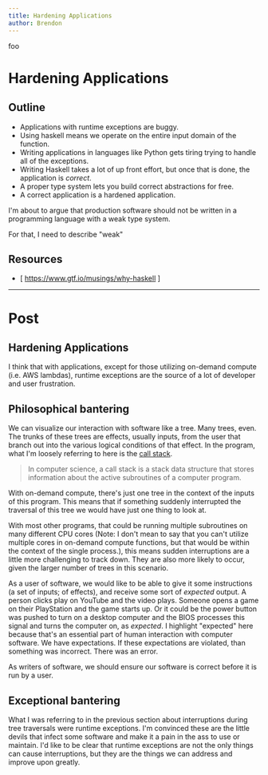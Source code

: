 ```yaml
---
title: Hardening Applications
author: Brendon
---
```


foo

# Hardening Applications

## Outline

- Applications with runtime exceptions are buggy.
- Using haskell means we operate on the entire input domain of the function.
- Writing applications in languages like Python gets tiring trying to handle all of the exceptions.
- Writing Haskell takes a lot of up front effort, but once that is done, the application is _correct_.
- A proper type system lets you build correct abstractions for free.
- A correct application is a hardened application.

I'm about to argue that production software should not be written in a programming language with a weak type system.

For that, I need to describe "weak"

## Resources

- [ https://www.gtf.io/musings/why-haskell ]

---

# Post

## Hardening Applications

I think that with applications, except for those utilizing on-demand compute (i.e. AWS
lambdas), runtime exceptions are the source of a lot of developer and user frustration.

## Philosophical bantering

We can visualize our interaction with software like a tree. Many trees, even.
The trunks of these trees are effects, usually inputs, from the user that branch out into the
various logical conditions of that effect. In the program, what I'm loosely referring to
here is the [call stack](https://en.wikipedia.org/wiki/Call_stack).

> In computer science, a call stack is a stack data structure that stores information about the active subroutines of a computer program.

With on-demand compute, there's just one tree in the context of the inputs of
this program. This means that if something suddenly interrupted
the traversal of this tree we would have just one thing to look at.

With most other programs, that could be running multiple subroutines on many
different CPU cores (Note: I don't mean to say that you
can't utilize multiple cores in on-demand compute functions, but that would be
within the context of the single process.), this means sudden interruptions are
a little more challenging to track down. They are also more likely to occur,
given the larger number of trees in this scenario.

As a user of software, we would like to be able to give it some instructions (a
set of inputs; of effects), and receive some sort of _expected_ output. A person clicks play
on YouTube and the video plays. Someone opens a game on their PlayStation
and the game starts up. Or it could be the power button was pushed to turn on a
desktop computer and the BIOS processes this signal and turns the computer on,
as _expected_. I highlight "expected" here because that's an essential part of
human interaction with computer software. We have expectations. If these expectations are
violated, than something was incorrect. There was an error.

As writers of software, we should ensure our software is
correct before it is run by a user.

## Exceptional bantering

What I was referring to in the previous section about interruptions during tree
traversals were runtime exceptions. I'm convinced these are the little
devils that infect some software and make it a pain in the ass to use or
maintain. I'd like to be clear that runtime exceptions are not the only things
can cause interruptions, but they are the things we can address
and improve upon greatly.
